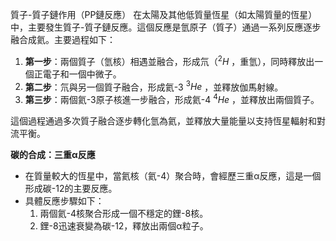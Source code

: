 質子-質子鏈作用（PP鏈反應）
在太陽及其他低質量恆星（如太陽質量的恆星）中，主要發生質子-質子鏈反應。這個反應是氫原子（質子）通過一系列反應逐步融合成氦。主要過程如下：
1. **第一步**：兩個質子（氫核）相遇並融合，形成氘（$^{2}H$ ，重氫），同時釋放出一個正電子和一個中微子。
2. **第二步**：氘與另一個質子融合，形成氦-3 $^{3}He$  ，並釋放伽馬射線。
3. **第三步**：兩個氦-3原子核進一步融合，形成氦-4  $^{4}He$  ，並釋放出兩個質子。

這個過程通過多次質子融合逐步轉化氫為氦，並釋放大量能量以支持恆星輻射和對流平衡。

**碳的合成：三重α反應**

- 在質量較大的恆星中，當氦核（氦-4）聚合時，會經歷三重α反應，這是一個形成碳-12的主要反應。
- 具體反應步驟如下：
    1. 兩個氦-4核聚合形成一個不穩定的鋰-8核。
    2. 鋰-8迅速衰變為碳-12，釋放出兩個α粒子。